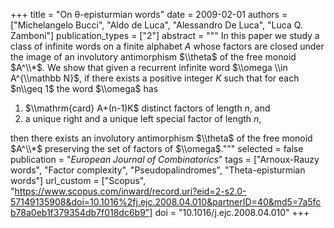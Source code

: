 +++
title = "On θ-episturmian words"
date = 2009-02-01
authors = ["Michelangelo Bucci", "Aldo de Luca", "Alessandro De Luca", "Luca Q. Zamboni"]
publication_types = ["2"]
abstract = """
In this paper we study a class of infinite words on a finite alphabet
$A$ whose factors are closed under the image of an involutory
antimorphism $\\theta$ of the free monoid $A^\\*$.
We show that given a
recurrent infinite word $\\omega \\in A^{\\mathbb N}$, if there exists a
positive integer $K$ such that for each $n\\geq 1$ the word $\\omega$
has

1. $\\mathrm{card} A+(n-1)K$ distinct factors of length $n$, and
2. a unique right and a unique left special factor of length $n$,

then there exists an involutory antimorphism $\\theta$ of the free monoid
$A^\\*$ preserving the set of factors of $\\omega$."""
selected = false
publication = "*European Journal of Combinatorics*"
tags = ["Arnoux-Rauzy words", "Factor complexity", "Pseudopalindromes", "Theta-episturmian words"]
url_custom = ["Scopus", "https://www.scopus.com/inward/record.uri?eid=2-s2.0-57149135908&doi=10.1016%2fj.ejc.2008.04.010&partnerID=40&md5=7a5fcb78a0eb1f379354db7f018dc6b9"]
doi = "10.1016/j.ejc.2008.04.010"
+++
